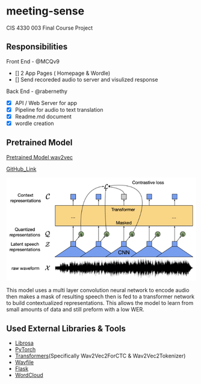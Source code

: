 # meeting-sense

CIS 4330 003 Final Course Project

## Responsibilities

Front End - @MCQv9

- [] 2 App Pages ( Homepage & Wordle)
- [] Send recoreded audio to server and visulized response

Back End - @rabernethy

- [x] API / Web Server for app
- [x] Pipeline for audio to text translation
- [x] Readme.md document
- [x] wordle creation

## Pretrained Model

[Pretrained Model wav2vec](https://arxiv.org/pdf/2006.11477.pdf)

[GitHub_Link](https://github.com/pytorch/fairseq/blob/main/examples/wav2vec/README.md)

![Model_Flow_Chart](https://github.com/rabernethy/meeting-sense/blob/main/wav2vecflow.png)

This model uses a multi layer convolution neural network to encode audio then makes a mask of resulting speech then is fed to a transformer network to build contextualized representations. This allows the model to learn from small amounts of data and still preform with a low WER.

## Used External Libraries & Tools

* [Librosa](https://librosa.org/doc/latest/index.html)
* [PyTorch](https://pytorch.org/)
* [Transformers](https://huggingface.co/transformers/)(Specifically Wav2Vec2ForCTC & Wav2Vec2Tokenizer)
* [Wavfile](https://pypi.org/project/wavefile/)
* [Flask](https://pypi.org/project/Flask/)
* [WordCloud](https://github.com/amueller/word_cloud)
